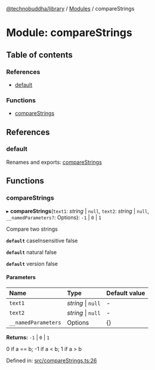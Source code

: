 [@technobuddha/library](../..) / [Modules](../Modules.md) / compareStrings

# Module: compareStrings

## Table of contents

### References

- [default](comparestrings.md#default)

### Functions

- [compareStrings](comparestrings.md#comparestrings)

## References

### default

Renames and exports: [compareStrings](comparestrings.md#comparestrings)

## Functions

### compareStrings

▸ **compareStrings**(`text1`: *string* \| ``null``, `text2`: *string* \| ``null``, `__namedParameters?`: Options): ``-1`` \| ``0`` \| ``1``

Compare two strings

**`default`** caseInsensitive false

**`default`** natural false

**`default`** version false

#### Parameters

| Name | Type | Default value |
| :------ | :------ | :------ |
| `text1` | *string* \| ``null`` | - |
| `text2` | *string* \| ``null`` | - |
| `__namedParameters` | Options | {} |

**Returns:** ``-1`` \| ``0`` \| ``1``

0 if a == b; -1 if a < b; 1 if a > b

Defined in: [src/compareStrings.ts:26](../../src/compareStrings.ts#L26)

